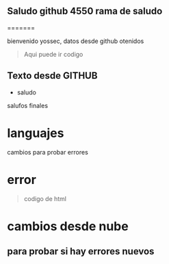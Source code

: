 ## Saludo github 4550 rama de saludo
=======

bienvenido yossec, datos desde github otenidos
> Aqui puede ir codigo
>
## Texto desde GITHUB
 - saludo

salufos finales
# languajes
 cambios 
 para probar errores
 # error
 > codigo de html
 # cambios desde nube
## para probar si hay errores nuevos
